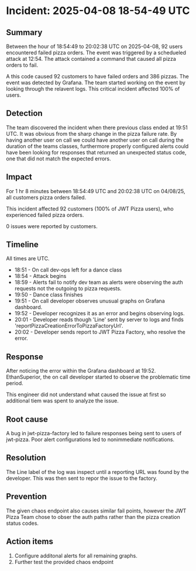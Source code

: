 # Incident: 2025-04-08 18-54-49 UTC

## Summary

Between the hour of 18:54:49 to 20:02:38 UTC on 2025-04-08, 92 users encountered failed pizza orders. The event was triggered by a schedueled attack at 12:54. The attack contained a command that caused all pizza orders to fail.

A this code caused 92 customers to have failed orders and 386 pizzas. The event was detected by Grafana. The team started working on the event by looking through the relavent logs. This critical incident affected 100% of users.

## Detection

The team discovered the incident when there previous class ended at 19:51 UTC. It was obvious from the sharp change in the pizza failure rate. By having another user on call we could have another user on call during the duration of the teams classes, furthermore properly configured alerts could have been looking for responses that returned an unexpected status code, one that did not match the expected errors.

## Impact

For 1 hr 8 minutes between 18:54:49 UTC and 20:02:38 UTC on 04/08/25, all customers pizza orders failed.

This incident affected 92 customers (100% of JWT Pizza users), who experienced failed pizza orders.

0 issues were reported by customers.

## Timeline

All times are UTC.

- 18:51 - On call dev-ops left for a dance class
- 18:54 - Attack begins
- 18:59 - Alerts fail to notify dev team as alerts were observing the auth requests not the outgoing to pizza requests.
- 19:50 - Dance class finishes
- 19:51 - On call developer observes unusual graphs on Grafana dashboard.
- 19:52 - Developer recognizes it as an error and begins observing logs.
- 20:01 - Developer reads though 'Line' sent by server to logs and finds 'reportPizzaCreationErrorToPizzaFactoryUrl'.
- 20:02 - Developer sends report to JWT Pizza Factory, who resolve the error.

## Response

After noticing the error within the Grafana dashboard at 19:52. EthanSuperior, the on call developer started to observe the problematic time period.

This engineer did not understand what caused the issue at first so additional tiem was spent to analyze the issue.

## Root cause

A bug in jwt-pizza-factory led to failure responses being sent to users of jwt-pizza. Poor alert configurations led to nonimmediate notifications.

## Resolution

The Line label of the log was inspect until a reporting URL was found by the developer. This was then sent to repor the issue to the factory.

## Prevention

The given chaos endpoint also causes similar fail points, however the JWT Pizza Team chose to obser the auth paths rather than the pizza creation status codes.

## Action items

1. Configure additonal alerts for all remaining graphs.
2. Further test the provided chaos endpoint
